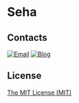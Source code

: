 # Seha
## Contacts
[![Email](https://img.shields.io/badge/email-Seha-brightgreen.svg)](mailto:sehajyang@gmail.com)
[![Blog](https://img.shields.io/badge/Blog-SehaGihubBlog-blue.svg)](https://sehajyang.github.io)

## License

[The MIT License (MIT)](https://raw.githubusercontent.com/Sylhare/Type-on-Strap/master/LICENSE)

